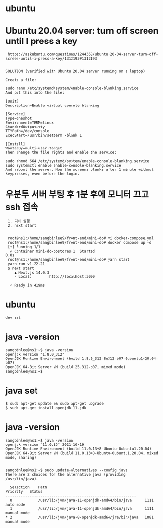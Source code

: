 # ubuntu 


# Ubuntu 20.04 server: turn off screen until I press a key

     https://askubuntu.com/questions/1244358/ubuntu-20-04-server-turn-off-screen-until-i-press-a-key/1312193#1312193
     
    
    SOLUTION (verified with Ubuntu 20.04 server running on a laptop)
    
    Create a file:
    
    sudo nano /etc/systemd/system/enable-console-blanking.service
    And put this into the file:
    
    [Unit]
    Description=Enable virtual console blanking
    
    [Service]
    Type=oneshot
    Environment=TERM=linux
    StandardOutput=tty
    TTYPath=/dev/console
    ExecStart=/usr/bin/setterm -blank 1
    
    [Install]
    WantedBy=multi-user.target
    Then change the file rights and enable the service:
    
    sudo chmod 664 /etc/systemd/system/enable-console-blanking.service
    sudo systemctl enable enable-console-blanking.service
    And reboot the server. Now the screens blanks after 1 minute without keypresses, even before the login.




# 우분투 서버 부팅 후 1분 후에 모니터 끄고 ssh 접속 

     1. 디비 실행
     2. next start
     
     
     root@ns1:/home/sangbinlee9/front-end/mini-do# vi docker-compose.yml
     root@ns1:/home/sangbinlee9/front-end/mini-do# docker compose up -d
     [+] Running 1/1
      ✔ Container mini-do-postgres-1  Started                                                                                                                 0.0s
     root@ns1:/home/sangbinlee9/front-end/mini-do# yarn start
     yarn run v1.22.21
     $ next start
        ▲ Next.js 14.0.3
        - Local:        http://localhost:3000
     
      ✓ Ready in 419ms










# ubuntu
    dev set

# java -version
    sangbinlee@ns1:~$ java -version
    openjdk version "1.8.0_312"
    OpenJDK Runtime Environment (build 1.8.0_312-8u312-b07-0ubuntu1~20.04-b07)
    OpenJDK 64-Bit Server VM (build 25.312-b07, mixed mode)
    sangbinlee@ns1:~$



# java set
    $ sudo apt-get update && sudo apt-get upgrade
    $ sudo apt-get install openjdk-11-jdk


# java -version

    sangbinlee@ns1:~$ java -version
    openjdk version "11.0.13" 2021-10-19
    OpenJDK Runtime Environment (build 11.0.13+8-Ubuntu-0ubuntu1.20.04)
    OpenJDK 64-Bit Server VM (build 11.0.13+8-Ubuntu-0ubuntu1.20.04, mixed mode, sharing)


    sangbinlee@ns1:~$ sudo update-alternatives --config java
    There are 2 choices for the alternative java (providing /usr/bin/java).

      Selection    Path                                            Priority   Status
    ------------------------------------------------------------
      0            /usr/lib/jvm/java-11-openjdk-amd64/bin/java      1111      auto mode
      1            /usr/lib/jvm/java-11-openjdk-amd64/bin/java      1111      manual mode
    * 2            /usr/lib/jvm/java-8-openjdk-amd64/jre/bin/java   1081      manual mode

